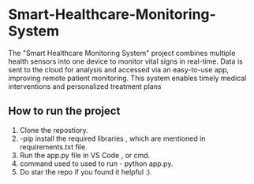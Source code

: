 # Smart-Healthcare-Monitoring-System
 The "Smart Healthcare Monitoring System" project combines multiple health sensors into one device to monitor vital signs in real-time. Data is sent to the cloud for analysis and accessed via an easy-to-use app, improving remote patient monitoring. This system enables timely medical interventions and personalized treatment plans

## How to run the project
1. Clone the repostiory.
2. -pip install the required libraries , which are mentioned in requirements.txt file.
3. Run the app.py file in VS Code , or cmd.
4. command used to used to run - python app.py.
5. Do star the repo if you found it helpful :). 
